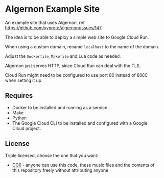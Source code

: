 # Algernon Example Site

An example site that uses Algernon, ref https://github.com/xyproto/algernon/issues/147

The idea is to be able to deploy a simple web site to Google Cloud Run.

When using a custom domain, rename `localhost` to the name of the domain.

Adjust the `Dockerfile`, `Makefile` and Lua code as needed.

Algernon just serves HTTP, since Cloud Run can deal with the TLS.

Cloud Run might need to be configured to use port 80 instead of 8080 when setting it up.

## Requires

* Docker to be installed and running as a service.
* Make
* Python
* The Google Cloud CLI to be installed and configured with a Google Cloud project.

## License

Triple licensed, choose the one that you want:

* [CC0](LICENSE) - anyone can use this code, these music files and the contents of this repository freely without attributing anyone
